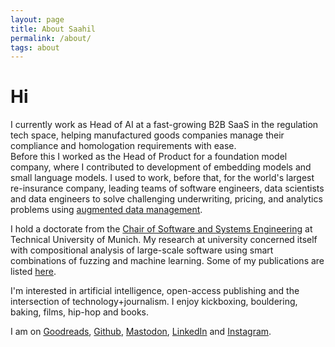 ```yaml
---
layout: page
title: About Saahil
permalink: /about/
tags: about
---
```


# Hi
I currently work as Head of AI at a fast-growing B2B SaaS in the regulation tech space, helping manufactured goods companies manage their compliance and homologation requirements with ease.  
Before this I worked as the Head of Product for a foundation model company, where I contributed to development of embedding models and small language models. 
I used to work, before that, for the world's largest re-insurance company, leading teams of software engineers, data scientists and data engineers to solve challenging underwriting, pricing, and analytics problems using [augmented data management](https://www2.deloitte.com/nl/nl/pages/enterprise-technology-and-performance/articles/augmented-data-management-beyond-the-hype.html).

I hold a doctorate from the [Chair of Software and Systems Engineering](https://www.cs.cit.tum.de/en/sse/homepage/) at Technical University of Munich.
My research at university concerned itself with compositional analysis of large-scale software using smart combinations of fuzzing and machine learning. 
Some of my publications are listed [here](https://scholar.google.com/citations?user=CB8116EAAAAJ&hl=en). 

I'm interested in artificial intelligence, open-access publishing and the intersection of technology+journalism. I enjoy kickboxing, bouldering, baking, films, hip-hop and books.

I am on [Goodreads](https://www.goodreads.com/user/show/4789323-saahil-ognawala), [Github](https://github.com/saahil), [Mastodon](https://fosstodon.org/@saahil), [LinkedIn](https://de.linkedin.com/in/saahilognawala) and [Instagram](https://www.instagram.com/saahil_in/?hl=en). 
